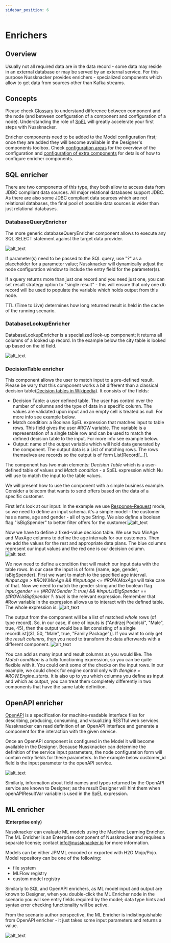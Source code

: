 ```yaml
---
sidebar_position: 6
---
```


# Enrichers

## Overview

Usually not all required data are in the data record - some data may reside in an external database or may be served by an external service. For this purpose Nussknacker provides enrichers - specialized components which allow to get data from sources other than Kafka streams.


## Concepts

Please check [Glossary](/about/GLOSSARY) to understand difference between component and the node (and between configuration of a component and configuration of a node). Understanding the role of [SpEL](/docs/scenarios_authoring/Intro#spel) will greatly accelerate your first steps with Nussknacker. 


Enricher components need to be added to the Model configuration first; once they are added they will become available in the Designer's components toolbox. Check [configuration areas](/docs/installation_configuration_guide/ModelConfiguration/#components-configuration) for the overview of the configuration and [configuration of extra components](../integration/OpenAPI.md) for details of how to configure enricher components.


## SQL enricher

There are two components of this type, they both allow to access data from JDBC compliant data sources. All major relational databases support JDBC. As there are also some JDBC compliant data sources which are not relational databases, the final pool of possible data sources is wider than just relational databases. 

### DatabaseQueryEnricher

The more generic databaseQueryEnricher component allows to execute any SQL SELECT statement against the target data provider. 

![alt_text](img/databaseQueryEnricher.png "databaseQuery Enricher")

If parameter(s) need to be passed to the SQL query, use "?" as a placeholder for a parameter value; Nussknacker will dynamically adjust the node configuration window to include the entry field for the parameter(s). 
   

If a query returns more than just one record and you need just one, you can set result strategy option to "single result" - this will ensure that only one db record will be used to populate the variable which holds output from this node. 


TTL (Time to Live) determines how long returned result is held in the cache of the running scenario. 

### DatabaseLookupEnricher

DatabaseLookupEnricher is a specialized look-up component; it returns all columns of a looked up record. In the example below the city table is looked up based on the id field. 

![alt_text](img/databaseLookupEnricher.png "databaseLookup Enricher")

### DecisionTable enricher

This component allows the user to match input to a pre-defined result. Please be wary that this component works a bit different than a classical decision table([Decision tables in Wikipedia](https://en.wikipedia.org/wiki/Decision_table)). It consists of the fields:

- Decision Table: a user defined table. The user has control over the number of columns and the type of data in a specific column. The values are validated upon input and an empty cell is treated as null. For more info see example below.
- Match condition: a Boolean SpEL expression that matches input to table rows. This field gives the user #ROW variable. The variable is a representation of a single table row and can be used to match the defined decision table to the input. For more info see example below.
- Output: name of the output variable which will hold data generated by the component. The output data is a List of matching rows. The rows themselves are records so the output is of form List[Record[...]].

The component has two main elements: _Decision Table_ which is a user-defined table of values and _Match condition_ - a SpEL expression which Nu will use to match the input to the table values.

We will present how to use the component with a simple business example. Consider a telecom that wants to send offers based on the data of a specific customer.

First let's look at our input: In the example we use [Response-Request](https://nussknacker.io/documentation/docs/scenarios_authoring/RRDataSourcesAndSinks/) mode, so we need to define an input schema.  it's a simple model - the customer has a name, age and gender - all of type String. We also define a boolean flag "isBigSpender" to better filter offers for the customer.![alt_text](img/decisionTableValues.png "basic decision table")
 
Now we have to define a fixed-value decision table. We use two MinAge and MaxAge columns to define the age intervals for our customers. Then we add the values for the rest and appropriate data plans. The blue columns represent our input values and the red one is our decision column.
![alt_text](img/decisionTableMobile.png "basic decision table")

We now need to define a condition that will match our input data with the table rows. In our case the input is of form {name, age, gender, isBigSpender}. First we want to match to the specified age interval. _#input.age > #ROW.MinAge && #input.age <= #ROW.MaxAge_ will take care of that. Now we need to match the gender string and the boolean flag. _input.gender == (#ROW.Gender ?: true) && #input.isBigSpender == (#ROW.IsBigSpender ?: true)_ is the relevant expression.  Remember that #Row variable in the expression allows us to interact with the defined table. The whole expression is:
![alt_text](img/decisionTableExpression.png "Expression matching input with rows.")

The output from the component will be a list of matched *whole* rows (of type record). So, in our case, if one of inputs is ("Andrzej Podolski", "Male", true, 45), then the output would be a list consisting of a single recordList[(31, 50, "Male", true, "Family Package")]. If you want to only get the _result columns_, then you need to transform the data afterwards with a different component.
![alt_text](img/decisionTableOutput.png "Sample input and matched output from the decision table.")

You can add as many input and result columns as you would like. The _Match condition_ is a fully functioning expression, so you can be quite flexible with it. You could omit some of the checks on the input rows. In our example, we could check for engine control only with *#engine = #ROW.Engine_starts*. It is also up to you which columns you define as input and which as output, you can treat them completely differently in two components that have the same table definition.

  
## OpenAPI enricher

[OpenAPI](https://swagger.io) is a specification for machine-readable interface files for describing, producing, consuming, and visualizing RESTful web services. Nussknacker can read definition of an OpenAPI interface and generate a component for the interaction with the given service.

Once an OpenAPI component is configured in the Model it will become available in the Designer. Because Nussknacker can determine the definition of the service input parameters, the node configuration form will contain entry fields for these parameters. In the example below customer_id field is the input parameter to the openAPI service. 

![alt_text](img/openApiEnricher.png "openAPI Enricher")

Similarly, information about field names and types returned by the OpenAPI service are known to Designer; as the result Designer will hint them when openAPIResultVar variable is used in the SpEL expression. 
     
   
## ML enricher
**(Enterprise only)**

Nussknacker can evaluate ML models using the Machine Learning Enricher. The ML Enricher is an Enterprise component of Nussknacker and requires a separate license; contact info@nussknacker.io for more information. 

Models can be either JPMML encoded or exported with H2O Mojo/Pojo. 
Model repository can be one of the following:
- file system
- MLFlow registry
- custom model registry

Similarly to SQL and OpenAPI enrichers, as ML model input and output are known to Designer, when you double-click the ML Enricher node in the scenario you will see entry fields required by the model; data type hints and syntax error checking functionality will be active.   

From the scenario author perspective, the ML Enricher is indistinguishable from OpenAPI enricher - it just takes some input parameters and returns a value. 

![alt_text](img/mlEnricherForm.png "ML Enricher")
